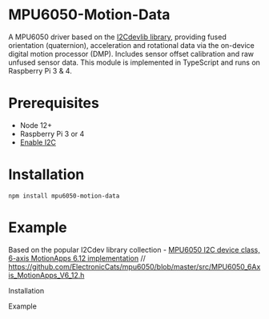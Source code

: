 # MPU6050-Motion-Data
A MPU6050 driver based on the [I2Cdevlib library](https://www.i2cdevlib.com/devices/mpu6050), 
providing fused orientation (quaternion), acceleration and rotational data 
via the on-device digital motion processor (DMP). Includes sensor offset 
calibration and raw unfused sensor data. This module is implemented in 
TypeScript and runs on Raspberry Pi 3 & 4.

# Prerequisites
* Node 12+
* Raspberry Pi 3 or 4
* [Enable I2C](https://pimylifeup.com/raspberry-pi-i2c/)

# Installation
```
npm install mpu6050-motion-data
```

# Example




Based on the popular I2Cdev library collection - 
[MPU6050 I2C device class, 6-axis MotionApps 6.12 implementation](https://www.i2cdevlib.com/devices/mpu6050#help)
// https://github.com/ElectronicCats/mpu6050/blob/master/src/MPU6050_6Axis_MotionApps_V6_12.h

Installation

Example


